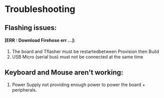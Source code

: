 # Troubleshooting

## Flashing issues:

#### [ERR : Download Firehose err ...]:
1. The board and Tflasher must be restartedbetween Provision then Build
2. USB Micro (serial bus) must not be connected at the same time

## Keyboard and Mouse aren't working:
1. Power Supply not providing enough power to power the board + peripherals.
